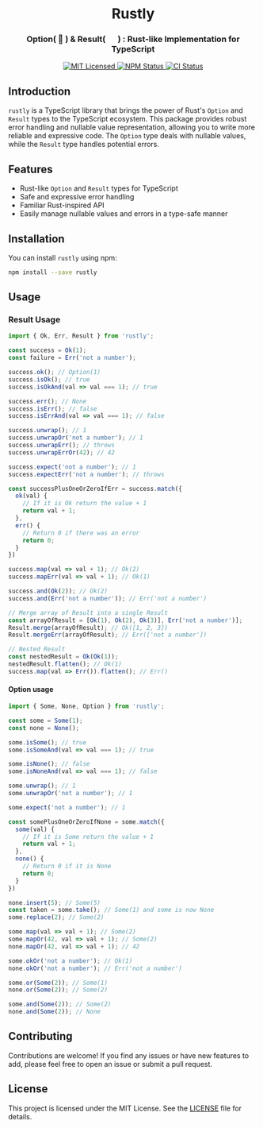 <h1 align="center">Rustly</h1>
<h3 align="center">Option( 🦀 ) & Result( <img height="17" src="https://emojis.slackmojis.com/emojis/images/1643514173/1383/typescript.png?1643514173" /> ) : Rust-like Implementation for TypeScript</h3>

<p align="center">
    <a href="">
      <img alt="MIT Licensed" src="https://img.shields.io/badge/license-MIT-blue.svg?style=flat" />
    </a>
    <a href="https://www.npmjs.com/package/rustly">
      <img alt="NPM Status" src="https://img.shields.io/npm/v/rustly.svg?style=flat" />
    </a>
    <a href="https://github.com/florianguyonnet/rustly/actions?query=branch%3Amain">
      <img alt="CI Status" src="https://github.com/florianguyonnet/rustly/actions/workflows/ci-tests.yml/badge.svg?branch=main" />
    </a>
</p>


## Introduction

`rustly` is a TypeScript library that brings the power of Rust's `Option` and `Result` types to the TypeScript ecosystem. This package provides robust error handling and nullable value representation, allowing you to write more reliable and expressive code. The `Option` type deals with nullable values, while the `Result` type handles potential errors.

## Features

- Rust-like `Option` and `Result` types for TypeScript
- Safe and expressive error handling
- Familiar Rust-inspired API
- Easily manage nullable values and errors in a type-safe manner

## Installation

You can install `rustly` using npm:

```bash
npm install --save rustly
```

## Usage

### Result Usage

```typescript
import { Ok, Err, Result } from 'rustly';

const success = Ok(1);
const failure = Err('not a number');

success.ok(); // Option(1)
success.isOk(); // true
success.isOkAnd(val => val === 1); // true

success.err(); // None
success.isErr(); // false
success.isErrAnd(val => val === 1); // false

success.unwrap(); // 1
success.unwrapOr('not a number'); // 1
success.unwrapErr(); // throws
success.unwrapErrOr(42); // 42

success.expect('not a number'); // 1
success.expectErr('not a number'); // throws

const successPlusOneOrZeroIfErr = success.match({
  ok(val) {
    // If it is Ok return the value + 1
    return val + 1;
  },
  err() {
    // Return 0 if there was an error
    return 0;
  }
})

success.map(val => val + 1); // Ok(2)
success.mapErr(val => val + 1); // Ok(1)

success.and(Ok(2)); // Ok(2)
success.and(Err('not a number')); // Err('not a number')

// Merge array of Result into a single Result
const arrayOfResult = [Ok(1), Ok(2), Ok(3)], Err('not a number')];
Result.merge(arrayOfResult); // Ok([1, 2, 3])
Result.mergeErr(arrayOfResult); // Err(['not a number'])

// Nested Result
const nestedResult = Ok(Ok(1));
nestedResult.flatten(); // Ok(1)
success.map(val => Err()).flatten(); // Err()
```

#### Option usage

```typescript
import { Some, None, Option } from 'rustly';

const some = Some(1);
const none = None();

some.isSome(); // true
some.isSomeAnd(val => val === 1); // true

some.isNone(); // false
some.isNoneAnd(val => val === 1); // false

some.unwrap(); // 1
some.unwrapOr('not a number'); // 1

some.expect('not a number'); // 1

const somePlusOneOrZeroIfNone = some.match({
  some(val) {
    // If it is Some return the value + 1
    return val + 1;
  },
  none() {
    // Return 0 if it is None
    return 0;
  }
})

none.insert(5); // Some(5)
const taken = some.take(); // Some(1) and some is now None
some.replace(2); // Some(2)

some.map(val => val + 1); // Some(2)
some.mapOr(42, val => val + 1); // Some(2)
none.mapOr(42, val => val + 1); // 42

some.okOr('not a number'); // Ok(1)
none.okOr('not a number'); // Err('not a number')

some.or(Some(2)); // Some(1)
none.or(Some(2)); // Some(2)

some.and(Some(2)); // Some(2)
none.and(Some(2)); // None
```
## Contributing

Contributions are welcome! If you find any issues or have new features to add, please feel free to open an issue or submit a pull request.

## License

This project is licensed under the MIT License. See the [LICENSE]() file for details.
